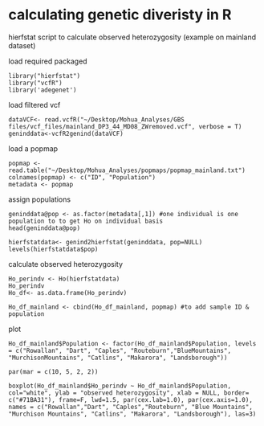 # calculating genetic diveristy in R

hierfstat script to calculate observed heterozygosity (example on mainland dataset)

load required packaged
```{r}
library("hierfstat")
library("vcfR")
library('adegenet')
```

load filtered vcf
```{r}
dataVCF<- read.vcfR("~/Desktop/Mohua_Analyses/GBS files/vcf_files/mainland_DP3_44_MD08_ZWremoved.vcf", verbose = T)
geninddata<-vcfR2genind(dataVCF)
```

load a popmap
```{r}
popmap <- read.table("~/Desktop/Mohua_Analyses/popmaps/popmap_mainland.txt")
colnames(popmap) <- c("ID", "Population") 
metadata <- popmap
```

assign populations
```{r}
geninddata@pop <- as.factor(metadata[,1]) #one individual is one population to to get Ho on individual basis
head(geninddata@pop)

hierfstatdata<- genind2hierfstat(geninddata, pop=NULL)
levels(hierfstatdata$pop)
```

calculate observed heterozygosity
```{r}
Ho_perindv <- Ho(hierfstatdata)
Ho_perindv
Ho_df<- as.data.frame(Ho_perindv)

Ho_df_mainland <- cbind(Ho_df_mainland, popmap) #to add sample ID & population
```
plot
```{r}
Ho_df_mainland$Population <- factor(Ho_df_mainland$Population, levels = c("Rowallan", "Dart", "Caples", "Routeburn","BlueMountains", "MurchisonMountains", "Catlins", "Makarora", "Landsborough"))

par(mar = c(10, 5, 2, 2)) 

boxplot(Ho_df_mainland$Ho_perindv ~ Ho_df_mainland$Population, col="white", ylab = "observed heterozygosity", xlab = NULL, border= c("#71BA31"), frame=F, lwd=1.5, par(cex.lab=1.0), par(cex.axis=1.0), names = c("Rowallan","Dart", "Caples","Routeburn", "Blue Mountains", "Murchison Mountains", "Catlins", "Makarora", "Landsborough"), las=3)
```